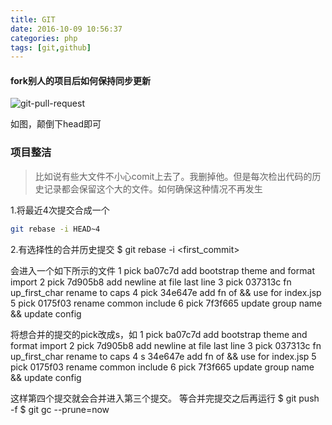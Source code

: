```yaml
---
title: GIT
date: 2016-10-09 10:56:37
categories: php
tags: [git,github]
---
```



#### fork别人的项目后如何保持同步更新

![git-pull-request](git-pull-request.jpg)

如图，颠倒下head即可

### 项目整洁
> 比如说有些大文件不小心comit上去了。我删掉他。但是每次检出代码的历史记录都会保留这个大的文件。如何确保这种情况不再发生

1.将最近4次提交合成一个
```bash
git rebase -i HEAD~4
```

2.有选择性的合并历史提交
$ git rebase -i <first_commit>

会进入一个如下所示的文件
  1 pick ba07c7d add bootstrap theme and format import
  2 pick 7d905b8 add newline at file last line
  3 pick 037313c fn up_first_char rename to caps
  4 pick 34e647e add fn of && use for index.jsp
  5 pick 0175f03 rename common include
  6 pick 7f3f665 update group name && update config

将想合并的提交的pick改成s，如
  1 pick ba07c7d add bootstrap theme and format import
  2 pick 7d905b8 add newline at file last line
  3 pick 037313c fn up_first_char rename to caps
  4 s 34e647e add fn of && use for index.jsp
  5 pick 0175f03 rename common include
  6 pick 7f3f665 update group name && update config

这样第四个提交就会合并进入第三个提交。
等合并完提交之后再运行
$ git push -f
$ git gc --prune=now